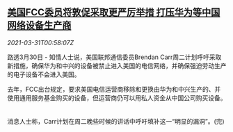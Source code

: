 <!--1617152464000-->
[美国FCC委员将敦促采取更严厉举措 打压华为等中国网络设备生产商](https://cn.reuters.com/article/usa-china-huawei-0330-tues-idCNKBS2BN03U)
------

<div><i>2021-03-31T00:58:07Z</i></div><p>路透3月30日 - 知情人士说，美国联邦通信委员Brendan Carr周二计划呼吁采取新措施，确保华为和中兴的设备被禁止进入美国的电信网络，并确保强迫劳动生产的电子设备不会进入美国。</p><p>去年，FCC出台规定，要求美国电信运营商移除和更换由华为和中兴生产的、并使用通用服务基金购买的设备，但运营商仍可以用私人资金从中国公司购买设备。 　</p><p>消息人士称，Carr计划在周二晚些时候的讲话中呼吁填补这一“明显的漏洞”。(完)</p>
